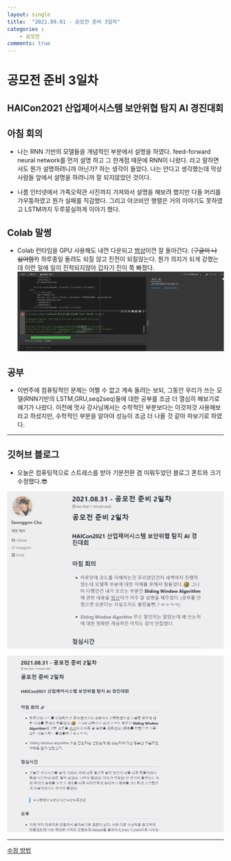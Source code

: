 ```yaml
---
layout: single
title:  "2021.09.01 - 공모전 준비 3일차"
categories : 
    - 공모전
comments: true
---
```



# 공모전 준비 3일차

## HAICon2021 산업제어시스템 보안위협 탐지 AI 경진대회

## 아침 회의

- 나는 RNN 기반의 모델들을 개념적인 부분에서 설명을 하였다. feed-forward neural network를 먼저 설명 하고 그 한계점 때문에 RNN이 나왔다. 라고 말하면서도 뭔가 설명하려니까 아닌가?  하는 생각이 들었다. 나는 안다고 생각했는데 막상 사람들 앞에서 설명을 하려니까 잘 되지않았던 것이다.

- 나름 인터넷에서 가족오락관 사진까지 가져와서 설명을 해보려 했지만 다들 머리를 갸우뚱하였고 뭔가 실패를 직감했다. 그리고 야코비안 행렬은 거의 이야기도 못하였고 LSTM까지 두루뭉실하게 이야기 했다.

## Colab 말썽

- Colab 런타임을 GPU 사용해도 내껀 다운되고 [범상](https://github.com/tkasod2)이껀 잘 돌아간다. (<del>구글이 나 싫어함?</del>) 하루종일 돌려도 되질 않고 진전이 되질않는다. 뭔가 의지가 되게 강했는데 이런 일에 일이 진척되지않아 갑자기 진이 쭉 빠졌다.
![런타임 다시시작](../../../img/gaedaebak_review3_1.png)

## 공부

- 이번주에 컴퓨팅적인 문제는 어쩔 수 없고 계속 돌려는 보되, 그동안 우리가 쓰는 모델(RNN기반의 LSTM,GRU,seq2seq)들에 대한 공부를 조금 더 열심히 해보기로 얘기가 나왔다. 이전에 멋사 강사님께서는 수학적인 부분보다는 이것저것 사용해보라고 하셨지만, 수학적인 부분을 알아야 성능이 조금 더 나올 것 같아 파보기로 하였다.

---

## 깃허브 블로그

- 오늘은 컴퓨팅적으로 스트레스를 받아 기분전환 겸 미뤄두었던 블로그 폰트와 크기 수정했다.😎

![수정 전](../../../img/gaedaebak_review3_2.png)

![수정 후](../../../img/gaedaebak_review3_3.png)

---
[수정 방법](https://github.com/jmsmg/TIL/blob/main/GitHub/GitBlog.md)